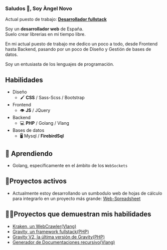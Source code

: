### Saludos 👋, Soy Àngel Novo
Actual puesto de trabajo: [**Desarrollador fullstack**](https://www.linkedin.com/in/angel-novo/)

Soy un **desarrollador web** de España.  
Suelo crear librerias en mi tiempo libre.  

En mi actual puesto de trabajo me dedico un poco a todo, desde Frontend hasta Backend, pasando por un poco de Diseño y Gestión de bases de datos.

Soy un entusiasta de los lenguajes de programación.

## Habilidades   
* Diseño
    + 🖌️ **CSS** / Sass-Scss / Bootstrap
* Frontend
    * 👁️ **JS** / JQuery
* Backend
    + 💻 **PHP** / Golang / Vlang 
* Bases de datos
    + 🖥️ Mysql / **FirebirdSql**

## 📖 Aprendiendo
- Golang, específicamente en el ámbito de los `WebSockets`

## 🔭Proyectos activos
- Actualmente estoy desarrollando un sumbodulo web de hojas de cálculo para integrarlo en un proyecto más grande: [Web-Spreadsheet](https://github.com/Angel-del-dev/Web-Spreadsheet)

## 🏃‍♂️Proyectos que demuestran mis habilidades

* [Kraken, un WebCrawler(Vlang)](https://github.com/Angel-del-dev/kraken)
* [Gravity, un framework fullstack(PHP)](https://github.com/Angel-del-dev/Gravity)
* [Gravity V2, la última versión de Gravity(PHP)](https://github.com/Angel-del-dev/Gravity-V2)
* [Generador de Documentaciones recursivo(Vlang)](https://github.com/Angel-del-dev/code_docs_generator)


<!-- [![Top Langs](https://github-readme-stats.vercel.app/api/top-langs/?username=Angel-del-dev)](https://github.com/anuraghazra/github-readme-stats)

[![trophy](https://github-profile-trophy.vercel.app/?username=Angel-del-dev&theme=onedark)](https://github.com/ryo-ma/github-profile-trophy) -->